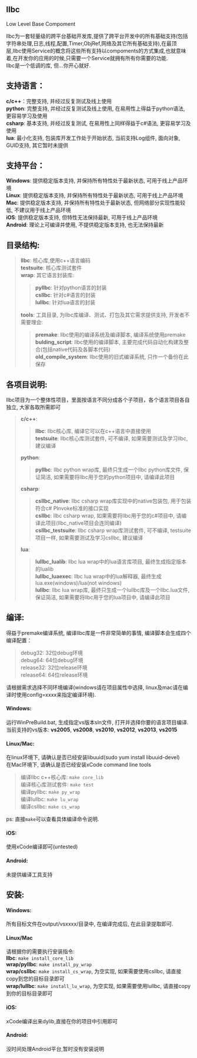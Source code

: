 ## llbc
Low Level Base Compoment

llbc为一套轻量级的跨平台基础开发库,提供了跨平台开发中的所有基础支持(包括字符串处理,日志,线程,配置,Timer,ObjRef,网络及其它所有基础支持),在最顶层,llbc使用Service的概念将这些所有支持以compoments的方式集成,也就意味着,在开发你的应用的时候,只需要一个Service就拥有所有你需要的功能.  
llbc是一个低调的库, 但...你开心就好.  

## 支持语言：
**c/c++**：完整支持, 并经过反复测试及线上使用  
**python**: 完整支持, 并经过反复测试及线上使用, 在易用性上得益于python语法, 更容易学习及使用  
**csharp**: 基本支持, 并经过反复测试, 在易用性上同样得益于c#语法, 更容易学习及使用  
**lua**: 最小化支持, 包装库开发工作处于开始状态, 当前支持Log组件, 面向对象, GUID支持, 其它暂时未提供  

## 支持平台：
**Windows**: 提供稳定版本支持, 并保持所有特性处于最新状态, 可用于线上产品环境  
**Linux**: 提供稳定版本支持, 并保持所有特性处于最新状态, 可用于线上产品环境  
**Mac**: 提供稳定版本支持, 并保持所有特性处于最新状态, 但网络部分实现性能较低, 不建议用于线上产品环境  
**iOS**: 提供稳定版本支持, 但特性无法保持最新, 可用于线上产品环境  
**Android**: 理论上可编译并使用, 不提供稳定版本支持, 也无法保持最新

## 目录结构:  
> **llbc**: 核心库,使用c++语言编码  
> **testsuite**: 核心库测试套件  
> **wrap**: 其它语言封装库:  
>> **pyllbc**: 针对python语言的封装  
>> **csllbc**: 针对c#语言的封装  
>> **lullbc**: 针对lua语言的封装  
>
> **tools**: 工具目录, 为llbc库编译、测试、打包及其它需求提供支持, 开发者不需要理会:  
>> **premake**: llbc使用的编译系统及编译脚本, 编译系统使用premake  
>> **bulding_script**: llbc使用的编译脚本, 主要完成代码自动化构建及整合(包括native代码及各脚本代码)  
>> **old_compile_system**: llbc使用的旧式编译系统, 只作一个备份在此保存  

## 各项目说明:
llbc项目为一个整体性项目，里面按语言不同分成各个子项目，各个语言项目各自独立, 大家各取所需即可
> **c/c++**:  
>> **llbc**: llbc核心库, 编译它可以在c++语言中直接使用  
>> **testsuite**: llbc核心库测试套件, 可不编译, 如果需要测试及学习llbc, 建议编译  
>  
> **python**:  
>> **pyllbc**: llbc python wrap库, 最终只生成一个llbc python库文件, 保证简洁, 如果需要将llbc用于您的python项目中, 请编译此项目  
>  
> **csharp**:  
>> **csllbc_native**: llbc csharp wrap库实现中的native包装包, 用于包装符合c# PInvoke标准的接口实现  
>> **csllbc**: llbc csharp wrap, 如果需要将llbc用于您的c#项目中, 请编译此项目(llbc_native项目会连同编译)  
>> **csllbc_testsuite**: llbc csharp wrap库测试套件, 可不编译, testsuite项目一样, 如果需要测试及学习csllbc, 建议编译  
> 
> **lua**:
>> **lullbc_lualib**: llbc lua wrap中的lua语言库项目, 最终生成指定版本的lualib  
>> **lullbc_luaexec**: llbc lua wrap中的lua解释器, 最终生成lua.exe(windows)/lua(not windows)  
>> **lullbc**: llbc lua wrap库, 最终只生成一个lullbc库及一个llbc.lua文件, 保证简洁, 如果需要将llbc用于您的lua项目中, 请编译此项目  

## 编译:  
得益于premake编译系统, 编译llbc库是一件非常简单的事情, 编译脚本会生成四个编译配置：
> debug32: 32位debug环境  
> debug64: 64位debug环境  
> release32: 32位release环境  
> release64: 64位release环境  
> 
请根据需求选择不同环境编译(windows请在项目属性中选择, linux及mac请在编译时使用config=xxxx来指定编译环境).  
#### Windows:  
运行WinPreBuild.bat, 生成指定vs版本sln文件, 打开并选择你要的语言项目编译.  
当前支持的vs版本: **vs2005**, **vs2008**, **vs2010**, **vs2012**, **vs2013**, **vs2015**  

#### Linux/Mac:  
在linux环境下, 请确认是否已经安装libuuid(sudo yum install libuuid-devel)  
在Mac环境下, 请确认是否已经安装xCode command line tools  
> 编译llbc c++核心库: `make core_lib`  
> 编译核心库测试套件: `make test`  
> 编译pyllbc: `make py_wrap`  
> 编译lullbc: `make lu_wrap`  
> 编译csllbc: `make cs_wrap`  
>   
ps: 直接`make`可以查看具体编译命令说明.  

#### iOS:  
使用xCode编译即可(untested)  

#### Android:  
未提供编译工具支持  
  
## 安装:  
#### Windows:  
所有目标文件在output/vsxxxx/<config>目录中, 在编译完成后, 在此目录提取即可.  
    
#### Linux/Mac  
请根据你的需要执行安装指令:  
**llbc**: `make install_core_lib`  
**wrap/pyllbc**: `make install_py_wrap`  
**wrap/csllbc**: `make install_cs_wrap`, 为空实现, 如果需要使用csllbc, 请直接copy到您的目标目录即可   
**wrap/lullbc**: `make install_lu_wrap`, 为空实现, 如果需要使用lullbc, 请直接copy到你的目标目录即可  
    
#### iOS:
xCode编译出来dylib,直接在你的项目中引用即可  
  
#### Android:  
没时间处理Android平台,暂时没有安装说明  

